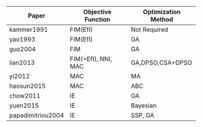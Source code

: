 Paper            | Objective Function | Optimization Method
-----------------|--------------------|--------------------
kammer1991       |FIM(EfI)            |Not Required
yao1993          |FIM(EfI)            |GA
guo2004          |FIM                 |GA
lian2013         |FIM(=EfI), NNI, MAC |GA,DPSO,CSA+DPSO
yi2012           |MAC                 |MA
haosun2015       |MAC                 |ABC
chow2011         |IE                  |GA
yuen2015         |IE                  |Bayesian
papadimitriou2004|IE                  |SSP, GA
